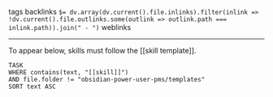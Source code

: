tags 
backlinks `$= dv.array(dv.current().file.inlinks).filter(inlink => !dv.current().file.outlinks.some(outlink => outlink.path === inlink.path)).join(" - ")`
weblinks 
___
To appear below, skills must follow the [[skill template]]. 
```dataview
TASK
WHERE contains(text, "[[skill]]")
AND file.folder != "obsidian-power-user-pms/templates"
SORT text ASC
```